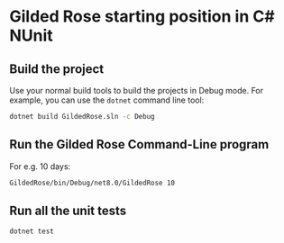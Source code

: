 # Gilded Rose starting position in C# NUnit

## Build the project

Use your normal build tools to build the projects in Debug mode.
For example, you can use the `dotnet` command line tool:

``` cmd
dotnet build GildedRose.sln -c Debug
```

## Run the Gilded Rose Command-Line program

For e.g. 10 days:

``` cmd
GildedRose/bin/Debug/net8.0/GildedRose 10
```

## Run all the unit tests

``` cmd
dotnet test
```